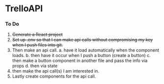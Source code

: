 # TrelloAPI

### To Do
1. ~~Generate a React project~~
2. ~~Set up .env so that I can make api calls without compromising my key when I push files into git.~~
3. Then make an api call.
  a. have it load automatically when the component loads.
  b. then have it occur when I push a button (create a button)
  c. then make a button component in another file and pass the info via props
  d. then via state
4. then make the api call(s) I am interested in.
5. Lastly create components for the api call.